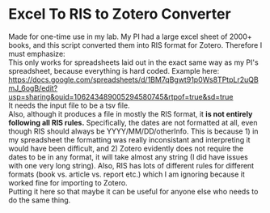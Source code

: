 # Excel To RIS to Zotero Converter
Made for one-time use in my lab. My PI had a large excel sheet of 2000+ books, and this script converted them into RIS format for Zotero. Therefore I must emphasize:  
This only works for spreadsheets laid out in the exact same way as my PI's spreadsheet, because everything is hard coded. Example here:  
https://docs.google.com/spreadsheets/d/1BM7qBgwt91p0Ws8TPtpLr2uQBmJ_6ogB/edit?usp=sharing&ouid=106243489005294580745&rtpof=true&sd=true  
It needs the input file to be a tsv file.  
Also, although it produces a file in mostly the RIS format, it **is not entirely following all RIS rules.** Specifically, the dates are not formatted at all, even though RIS should always be YYYY/MM/DD/otherInfo. This is because 1) in my spreadsheet the formatting was really inconsistant and interpreting it would have been difficult, and 2) Zotero evidently does not require the dates to be in any format, it will take almost any string (I did have issues with one very long string). Also, RIS has lots of different rules for different formats (book vs. article vs. report etc.) which I am ignoring because it worked fine for importing to Zotero.  
Putting it here so that maybe it can be useful for anyone else who needs to do the same thing. 
